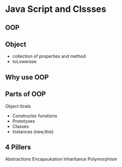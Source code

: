 # Java Script and Clssses

## OOP

## Object 
- collection of properties and method
- toLowerase

## Why use OOP


## Parts of OOP
Object litrals

- Constructor funstions
- Prototyoes
- Classes
- Instances (new,this)

## 4 Pillers
Abstractions
Encapsukation
Inharitance
Polymorphism